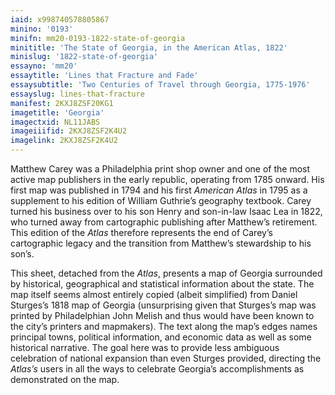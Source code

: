 ```yaml
---
iaid: x998740578805867
minino: '0193'
minifn: mm20-0193-1822-state-of-georgia
minititle: 'The State of Georgia, in the American Atlas, 1822'
minislug: '1822-state-of-georgia'
essayno: 'mm20'
essaytitle: 'Lines that Fracture and Fade'
essaysubtitle: 'Two Centuries of Travel through Georgia, 1775-1976'
essayslug: lines-that-fracture
manifest: 2KXJ8ZSF20KG1
imagetitle: 'Georgia'
imagectxid: NL11JABS
imageiiifid: 2KXJ8ZSF2K4U2
imagelink: 2KXJ8ZSF2K4U2
---
```

Matthew Carey was a Philadelphia print shop owner and one of the most active map publishers in the early republic, operating from 1785 onward. His first map was published in 1794 and his first _American Atlas_ in 1795 as a supplement to his edition of William Guthrie’s geography textbook. Carey turned his business over to his son Henry and son-in-law Isaac Lea in 1822, who turned away from cartographic publishing after Matthew’s retirement. This edition of the _Atlas_ therefore represents the end of Carey’s cartographic legacy and the transition from Matthew’s stewardship to his son’s. 

This sheet, detached from the _Atlas_, presents a map of Georgia surrounded by historical, geographical and statistical information about the state. The map itself seems almost entirely copied (albeit simplified) from Daniel Sturges’s 1818 map of Georgia (unsurprising given that Sturges’s map was printed by Philadelphian John Melish and thus would have been known to the city’s printers and mapmakers). The text along the map’s edges names principal towns, political information, and economic data as well as some historical narrative. The goal here was to provide less ambiguous celebration of national expansion than even Sturges provided, directing the _Atlas’s_ users in all the ways to celebrate Georgia’s accomplishments as demonstrated on the map. 




